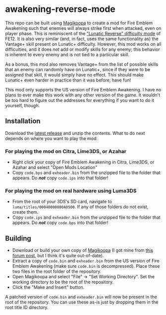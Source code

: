 # awakening-reverse-mode

This repo can be built using [Magikoopa](https://github.com/RicBent/Magikoopa/tree/master) to create a mod for Fire Emblem Awakening such that enemies will always strike first when attacked, even on player phase. This is reminiscent of the ["Lunatic Reverse" difficulty mode](https://fireemblemwiki.org/wiki/Difficulty#Lunatic%E2%80%B2_Mode) of FE12. It is also very similar (and, in fact, uses the same functionality as) the Vantage+ skill present on Lunatic+ difficulty. However, this mod works on all difficulties, and it does *not* add or modify skills for any enemy; this behavior is inherent to every enemy and is not tied to a particular skill.

As a bonus, this mod also removes Vantage+ from the list of possible skills that an enemy can randomly have on Lunatic+, since if they *were* to be assigned that skill, it would simply have no effect. This should make Lunatic+ even harder in practice than it was before; have fun!

This mod only supports the US version of Fire Emblem Awakening. I have no plans to ever make this work with any other version of the game. It wouldn't be too hard to figure out the addresses for everything if you want to do it yourself, though.

## Installation

Download the [latest release](https://github.com/tom-overton/awakening-reverse-mode/releases) and unzip the contents. What to do next depends on where you want to play the mod:

### For playing the mod on Citra, Lime3DS, or Azahar

- Right click your copy of Fire Emblem Awakening in Citra, Lime3DS, or Azahar and select "Open Mods Location"
- Copy `code.bps` and `exheader.bin` from the unzipped file to the folder that appears. Do ***not*** copy `code.ips` into that folder!

### For playing the mod on real hardware using Luma3DS
- From the root of your 3DS's SD card, navigate to `luma/titles/00040000000A0500`. If any of those folders do not exist, create them.
- Copy `code.ips` and `exheader.bin` from the unzipped file to the folder that appears. Do ***not*** copy `code.bps` into that folder!

## Building

- Download or build your own copy of [Magikoopa](https://github.com/RicBent/Magikoopa/tree/master) (I got mine from [this forum post](https://nsmbhd.net/thread/4631-magikoopa-code-patcher-for-3ds-games/), but I think it's quite out-of-date).
- Extract a copy of `code.bin` and `exheader.bin` from the US version of Fire Emblem Awakening (make sure `code.bin` is decompressed). Place these two files in the root folder of the repository.
- Open Magikoopa and select "File" -> "Set Working Directory". Set the working directory to be the root of the repository.
- Click the "Make and Insert" button.

A patched version of `code.bin` and `exheader.bin` will now be present in the root of the repository. You can use these as-is just by dropping them in the root title ID directory.
